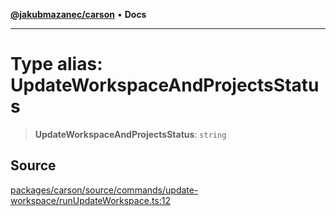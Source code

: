 [**@jakubmazanec/carson**](../README.md) • **Docs**

---

# Type alias: UpdateWorkspaceAndProjectsStatus

> **UpdateWorkspaceAndProjectsStatus**: `string`

## Source

[packages/carson/source/commands/update-workspace/runUpdateWorkspace.ts:12](https://github.com/jakubmazanec/tools/blob/2f8bfe433bf76006231c1e3b5197238029672b8c/packages/carson/source/commands/update-workspace/runUpdateWorkspace.ts#L12)

